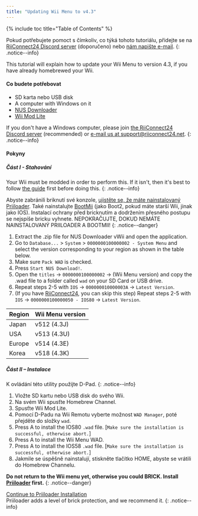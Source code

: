 ```yaml
---
title: "Updating Wii Menu to v4.3"
---
```


{% include toc title="Table of Contents" %}

Pokud potřebujete pomoct s čímkoliv, co týká tohoto tutoriálu, přidejte se na [RiiConnect24 Discord server](https://discord.gg/rc24) (doporučeno) nebo [nám napište e-mail](mailto:support@riiconnect24.net).
{: .notice--info}

This tutorial will explain how to update your Wii Menu to version 4.3, if you have already homebrewed your Wii.

#### Co budete potřebovat

* SD karta nebo USB disk
* A computer with Windows on it
* [NUS Downloader](https://github.com/WiiDatabase/nusdownloader/releases/latest)
* [Wii Mod Lite](https://oscwii.org/library/app/WiiModLite)

If you don't have a Windows computer, please join [the RiiConnect24 Discord server](https://discord.gg/rc24) (recommended) or [e-mail us at support@riiconnect24.net](mailto:support@riiconnect24.net).
{: .notice--info}

#### Pokyny

##### Část I - Stahování

Your Wii must be modded in order to perform this. If it isn't, then it's best to follow [the guide](get-started) first before doing this.
{: .notice--info}

Abyste zabránili briknutí své konzole, [ ujistěte se, že máte nainstalovaný Priiloader](priiloader). Také nainstalujte [BootMii](bootmii) (jako Boot2, pokud máte starší Wii, jinak jako IOS). Instalací ochrany před bricknutím a dodržením přesného postupu se nejspíše bricku vyhnete. NEPOKRAČUJTE, DOKUD NEMÁTE NAINSTALOVANÝ PRIILOADER A BOOTMII!
{: .notice--danger}

1. Extract the .zip file for NUS Downloader vWii and open the application.
2. Go to `Database...` > `System` > `0000000100000002 - System Menu` and select the version corresponding to your region as shown in the table below.
3. Make sure `Pack WAD` is checked.
4. Press `Start NUS Download!`.
5. Open the `titles` -> `0000000100000002` -> (Wii Menu version) and copy the .wad file to a folder called `wad` on your SD Card or USB drive.
6. Repeat steps 2-5 with `IOS` -> `000000010000003A` -> `Latest Version`.
7. (If you have [RiiConnect24](riiconnect24), you can skip this step) Repeat steps 2-5 with `IOS` -> `0000000100000050 - IOS80` -> `Latest Version`.

| Region | Wii Menu version |
| ------ | ---------------- |
| Japan  | v512 (4.3J)      |
| USA    | v513 (4.3U)      |
| Europe | v514 (4.3E)      |
| Korea  | v518 (4.3K)      |

##### Část II – Instalace

K ovládání této utility použijte D-Pad.
{: .notice--info}

1. Vložte SD kartu nebo USB disk do svého Wii.
2. Na svém Wii spusťte Homebrew Channel.
3. Spusťte Wii Mod Lite.
4. Pomocí D-Padu na Wii Remotu vyberte možnost `WAD Manager`, poté přejděte do složky `wad`.
5. Press A to install the IOS80 `.wad` file. [`Make sure the installation is successful, otherwise abort.`]
6. Press A to install the Wii Menu WAD.
7. Press A to install the IOS58 `.wad` file. [`Make sure the installation is successful, otherwise abort.`]
8. Jakmile se úspěšně nainstalují, stiskněte tlačítko HOME, abyste se vrátili do Homebrew Channelu.

**Do not return to the Wii menu yet, otherwise you could BRICK. Install [Priiloader](priiloader) first.**
{: .notice--danger}

[Continue to Priiloader Installation](priiloader)<br> Priiloader adds a level of brick protection, and we recommend it.
{: .notice--info}
